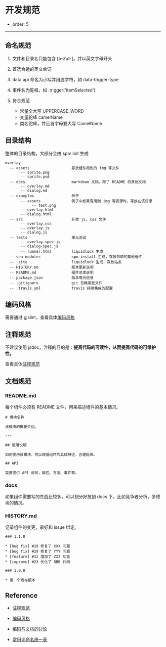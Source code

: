 # 开发规范

- order: 5

---

## 命名规范

1.  文件和目录名只能包含 [a-z\d\-]，并以英文字母开头
2.  首选合适的英文单词 
3.  data api 命名为小写并用连字符，如 data-trigger-type
4.  事件名为驼峰，如 .trigger('itemSelected')
5.  符合规范

     - 常量全大写 UPPERCASE_WORD
     - 变量驼峰 camelName
     - 类名驼峰，并且首字母要大写 CamelName

## 目录结构

整体的目录结构，大部分会由 spm init 生成

    overlay
      -- assets                   存放组件用到的 img 等文件
           -- sprite.png
           -- sprite.psd
      -- docs                     markdown 文档，除了 README 的其他文档
           -- overlay.md
           -- dialog.md
      -- examples                 例子
           -- assets              例子中如果有用到 img 等资源时，存放在该目录
                -- test.png
           -- overlay.html
           -- dialog.html
      -- src                      存放 js, css 文件
           -- overlay.css
           -- overlay.js
           -- dialog.js
      -- tests                    单元测试
           -- overlay-spec.js
           -- dialog-spec.js
           -- runner.html         liquidluck 生成
      -- sea-modules              spm install 生成，存放依赖的其他组件
      -- _site                    liquidluck 生成，存放站点
      -- HISTORY.md               版本更新说明
      -- README.md                组件总体说明
      -- package.json             版本等元信息
      -- .gitignore               git 忽略某些文件
      -- .travis.yml              travis 持续集成的配置
      
## 编码风格

需要通过 gjslint，查看具体[编码风格](https://github.com/alipay/arale/wiki/JavaScript-%E7%BC%96%E7%A0%81%E9%A3%8E%E6%A0%BC)

## 注释规范

不建议使用 jsdoc，注释的目的是：**提高代码的可读性，从而提高代码的可维护性。**

查看具体[注释规范](https://github.com/alipay/arale/wiki/JavaScript-%E6%B3%A8%E9%87%8A%E8%A7%84%E8%8C%83)

## 文档规范

### README.md

每个组件必须有 README 文件，用来描述组件的基本情况。    # 模块名称
    
    该模块的概要介绍。
    
    ---
    
    ## 使用说明
    
    如何使用该模块，可以根据组件的具体特征，合理组织。
    
    ## API
    
    需要提供 API 说明，属性、方法、事件等。### docs

如果组件需要写的东西比较多，可以划分好放到 docs 下。比如竞争者分析，多模块的情况。
### HISTORY.md

记录组件的变更，最好和 issue 绑定。
    
    ### 1.1.0
    
    * [bug fix] #18 修复了 XXX 问题
    * [bug fix] #29 修复了 YYY 问题
    * [feature] #12 增加了 ZZZ 功能
    * [improve] #23 优化了 BBB 代码
    
    ### 1.0.0
    
    * 第一个发布版本
## Reference

 -  [注释规范](https://github.com/alipay/arale/wiki/JavaScript-%E6%B3%A8%E9%87%8A%E8%A7%84%E8%8C%83)

 -  [编码风格](https://github.com/alipay/arale/wiki/JavaScript-%E7%BC%96%E7%A0%81%E9%A3%8E%E6%A0%BC)

 -  [编码与文档的讨论](https://github.com/alipay/arale/issues/36)

 -  [常用词命名统一表](https://github.com/alipay/arale/wiki/%E5%B8%B8%E7%94%A8%E8%AF%8D%E5%91%BD%E5%90%8D%E7%BB%9F%E4%B8%80%E8%A1%A8)
